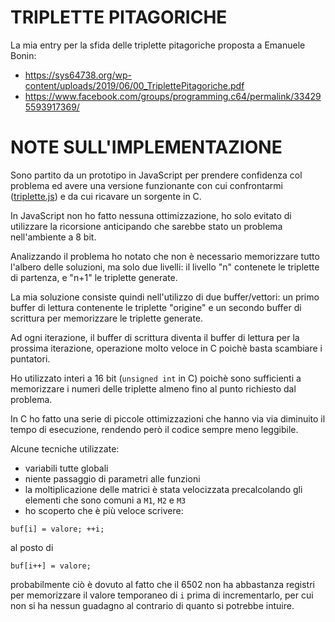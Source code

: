 TRIPLETTE PITAGORICHE
=====================

La mia entry per la sfida delle triplette pitagoriche proposta a Emanuele Bonin:  
   - https://sys64738.org/wp-content/uploads/2019/06/00_TriplettePitagoriche.pdf
   - https://www.facebook.com/groups/programming.c64/permalink/334295593917369/


NOTE SULL'IMPLEMENTAZIONE
=========================

Sono partito da un prototipo in JavaScript per prendere confidenza col problema ed
avere una versione funzionante con cui confrontarmi ([triplette.js](triplette.js)) e
da cui ricavare un sorgente in C.

In JavaScript non ho fatto nessuna ottimizzazione, ho solo evitato
di utilizzare la ricorsione anticipando che sarebbe stato un problema 
nell'ambiente a 8 bit.

Analizzando il problema ho notato che non è necessario memorizzare tutto 
l'albero delle soluzioni, ma solo due livelli: il livello "n" contenete
le triplette di partenza, e "n+1" le triplette generate.

La mia soluzione consiste quindi nell'utilizzo di due buffer/vettori: un
primo buffer di lettura contenente le triplette "origine" e un secondo
buffer di scrittura per memorizzare le triplette generate.

Ad ogni iterazione, il buffer di scrittura diventa il buffer di lettura
per la prossima iterazione, operazione molto veloce in C poichè basta 
scambiare i puntatori.

Ho utilizzato interi a 16 bit (`unsigned int` in C) poichè sono sufficienti
a memorizzare i numeri delle triplette almeno fino al punto richiesto dal 
problema.

In C ho fatto una serie di piccole ottimizzazioni che hanno via via
diminuito il tempo di esecuzione, rendendo però il codice sempre meno
leggibile.

Alcune tecniche utilizzate:
- variabili tutte globali
- niente passaggio di parametri alle funzioni
- la moltiplicazione delle matrici è stata velocizzata precalcolando gli elementi che sono comuni a `M1`, `M2` e `M3`
- ho scoperto che è più veloce scrivere:
```
buf[i] = valore; ++i;
```
al posto di
```
buf[i++] = valore;
```
probabilmente ciò è dovuto al fatto che il 6502 non ha abbastanza registri per memorizzare il valore temporaneo di `i` prima di incrementarlo, per cui non si ha nessun guadagno al contrario di quanto si potrebbe intuire.


